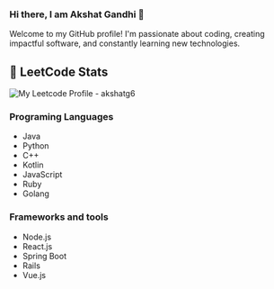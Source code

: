 ### Hi there, I am Akshat Gandhi 👋

Welcome to my GitHub profile! I'm passionate about coding, creating impactful software, and constantly learning new technologies.

<!-- ## 💻 Programming Languages and Projects -->


<!--### C Projects
- [Project 2](https://github.com/AkshatG6/TicTacToe-in-C) - Tic-Tac-Toe using MinMax Algorithm -->

## 🌟 LeetCode Stats
![My Leetcode Profile - akshatg6](https://leetcard.jacoblin.cool/akshatgm6)

### Programing Languages 
  - Java
  - Python
  - C++
  - Kotlin
  - JavaScript
  - Ruby
  - Golang

### Frameworks and tools 
  - Node.js
  - React.js
  - Spring Boot
  - Rails
  - Vue.js
    

<!--
**AkshatG6/AkshatG6** is a ✨ _special_ ✨ repository because its `README.md` (this file) appears on your GitHub profile.

Here are some ideas to get you started:

- 🔭 I’m currently working on ...
- 🌱 I’m currently learning ...
- 👯 I’m looking to collaborate on ...
- 🤔 I’m looking for help with ...
- 💬 Ask me about ...
- 📫 How to reach me: ...
- 😄 Pronouns: ...
- ⚡ Fun fact: ...
-->
